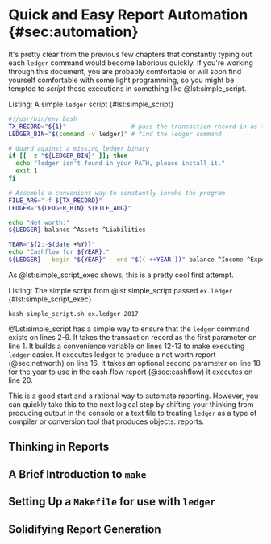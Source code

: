 # Quick and Easy Report Automation {#sec:automation}

It's pretty clear from the previous few chapters that constantly typing out
each `ledger` command would become laborious quickly.
If you're working through this document, you are probably comfortable
or will soon find yourself comfortable with some light programming, so you
might be tempted to _script_ these executions in something like
@lst:simple_script.

Listing: A simple `ledger` script {#lst:simple_script}

```{.bash pipe="tee simple_script.sh" .numberLines}
#!/usr/bin/env bash
TX_RECORD="${1}"                  # pass the transaction record in as the first arg
LEDGER_BIN="$(command -v ledger)" # find the ledger command

# Guard against a missing ledger binary
if [[ -z "${LEDGER_BIN}" ]]; then
  echo "ledger isn't found in your PATH, please install it."
  exit 1
fi

# Assemble a convenient way to constantly invoke the program
FILE_ARG="-f ${TX_RECORD}"
LEDGER="${LEDGER_BIN} ${FILE_ARG}"

echo "Net worth:"
${LEDGER} balance ^Assets ^Liabilities

YEAR="${2:-$(date +%Y)}"
echo "Cashflow for ${YEAR}:"
${LEDGER} --begin "${YEAR}" --end "$(( ++YEAR ))" balance ^Income ^Expenses
```

As @lst:simple_script_exec shows, this is a pretty cool first attempt.

Listing: The simple script from @lst:simple_script passed `ex.ledger` {#lst:simple_script_exec}

```{pipe="sh"}
bash simple_script.sh ex.ledger 2017
```

@Lst:simple_script has a simple way to ensure that the `ledger` command
exists on lines 2-9.
It takes the transaction record as the first parameter on line 1.
It builds a convenience variable on lines 12-13 to make executing `ledger` easier.
It executes ledger to produce a net worth report (@sec:networth) on line 16.
It takes an optional second parameter on line 18 for the year to use in the
cash flow report (@sec:cashflow) it executes on line 20.

This is a good start and a rational way to automate reporting.
However, you can quickly take this to the next logical step by shifting your
thinking from producing output in the console or a text file to treating
`ledger` as a type of compiler or conversion tool that produces objects:
reports.

## Thinking in Reports

## A Brief Introduction to `make`

## Setting Up a `Makefile` for use with `ledger`

## Solidifying Report Generation

